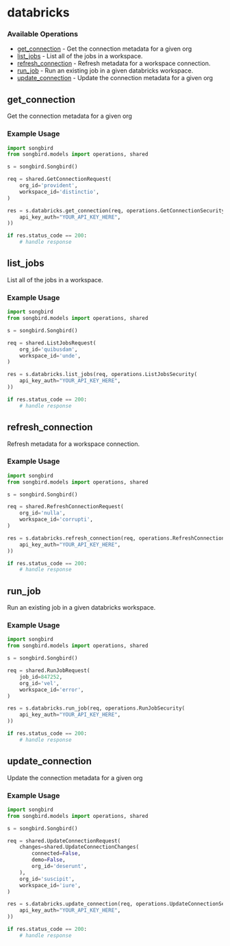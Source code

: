 # databricks

### Available Operations

* [get_connection](#get_connection) - Get the connection metadata for a given org
* [list_jobs](#list_jobs) - List all of the jobs in a workspace.
* [refresh_connection](#refresh_connection) - Refresh metadata for a workspace connection.
* [run_job](#run_job) - Run an existing job in a given databricks workspace.
* [update_connection](#update_connection) - Update the connection metadata for a given org

## get_connection

Get the connection metadata for a given org

### Example Usage

```python
import songbird
from songbird.models import operations, shared

s = songbird.Songbird()

req = shared.GetConnectionRequest(
    org_id='provident',
    workspace_id='distinctio',
)

res = s.databricks.get_connection(req, operations.GetConnectionSecurity(
    api_key_auth="YOUR_API_KEY_HERE",
))

if res.status_code == 200:
    # handle response
```

## list_jobs

List all of the jobs in a workspace.

### Example Usage

```python
import songbird
from songbird.models import operations, shared

s = songbird.Songbird()

req = shared.ListJobsRequest(
    org_id='quibusdam',
    workspace_id='unde',
)

res = s.databricks.list_jobs(req, operations.ListJobsSecurity(
    api_key_auth="YOUR_API_KEY_HERE",
))

if res.status_code == 200:
    # handle response
```

## refresh_connection

Refresh metadata for a workspace connection.

### Example Usage

```python
import songbird
from songbird.models import operations, shared

s = songbird.Songbird()

req = shared.RefreshConnectionRequest(
    org_id='nulla',
    workspace_id='corrupti',
)

res = s.databricks.refresh_connection(req, operations.RefreshConnectionSecurity(
    api_key_auth="YOUR_API_KEY_HERE",
))

if res.status_code == 200:
    # handle response
```

## run_job

Run an existing job in a given databricks workspace.

### Example Usage

```python
import songbird
from songbird.models import operations, shared

s = songbird.Songbird()

req = shared.RunJobRequest(
    job_id=847252,
    org_id='vel',
    workspace_id='error',
)

res = s.databricks.run_job(req, operations.RunJobSecurity(
    api_key_auth="YOUR_API_KEY_HERE",
))

if res.status_code == 200:
    # handle response
```

## update_connection

Update the connection metadata for a given org

### Example Usage

```python
import songbird
from songbird.models import operations, shared

s = songbird.Songbird()

req = shared.UpdateConnectionRequest(
    changes=shared.UpdateConnectionChanges(
        connected=False,
        demo=False,
        org_id='deserunt',
    ),
    org_id='suscipit',
    workspace_id='iure',
)

res = s.databricks.update_connection(req, operations.UpdateConnectionSecurity(
    api_key_auth="YOUR_API_KEY_HERE",
))

if res.status_code == 200:
    # handle response
```
